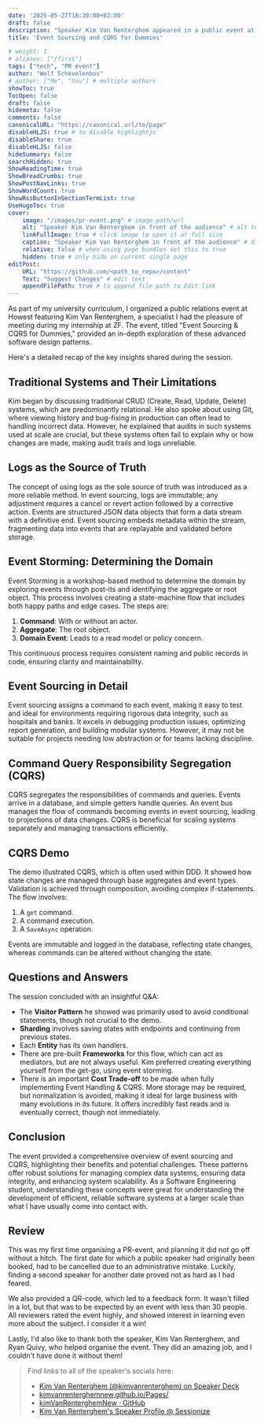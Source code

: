 ```yaml
---
date: '2025-05-27T18:30:00+02:00'
draft: false
description: "Speaker Kim Van Renterghem appeared in a public event at Howest, which was organized by Ryan Quivy and myself."
title: 'Event Sourcing and CQRS for Dummies'

# weight: 1
# aliases: ["/first"]
tags: ["tech", "PR event"]
author: "Wolf Schevelenbos"
# author: ["Me", "You"] # multiple authors
showToc: true
TocOpen: false
draft: false
hidemeta: false
comments: false
canonicalURL: "https://canonical.url/to/page"
disableHLJS: true # to disable highlightjs
disableShare: true
disableHLJS: false
hideSummary: false
searchHidden: true
ShowReadingTime: true
ShowBreadCrumbs: true
ShowPostNavLinks: true
ShowWordCount: true
ShowRssButtonInSectionTermList: true
UseHugoToc: true
cover:
    image: "/images/pr-event.png" # image path/url
    alt: "Speaker Kim Van Renterghem in front of the audience" # alt text
    linkFullImage: true # click image to open it at full size
    caption: "Speaker Kim Van Renterghem in front of the audience" # display caption under cover
    relative: false # when using page bundles set this to true
    hidden: true # only hide on current single page
editPost:
    URL: "https://github.com/<path_to_repo>/content"
    Text: "Suggest Changes" # edit text
    appendFilePath: true # to append file path to Edit link
---
```


As part of my university curriculum, I organized a public relations event at Howest featuring Kim Van Renterghem, a specialist I had the pleasure of meeting during my internship at ZF. The event, titled "Event Sourcing & CQRS for Dummies," provided an in-depth exploration of these advanced software design patterns. 

Here's a detailed recap of the key insights shared during the session.

## Traditional Systems and Their Limitations

Kim began by discussing traditional CRUD (Create, Read, Update, Delete) systems, which are predominantly relational. He also spoke about using Git, where viewing history and bug-fixing in production can often lead to handling incorrect data. However, he explained that audits in such systems used at scale are crucial, but these systems often fail to explain why or how changes are made, making audit trails and logs unreliable.

## Logs as the Source of Truth

The concept of using logs as the sole source of truth was introduced as a more reliable method. In event sourcing, logs are immutable; any adjustment requires a cancel or revert action followed by a corrective action. Events are structured JSON data objects that form a data stream with a definitive end. Event sourcing embeds metadata within the stream, fragmenting data into events that are replayable and validated before storage.

## Event Storming: Determining the Domain

Event Storming is a workshop-based method to determine the domain by exploring events through post-its and identifying the aggregate or root object. This process involves creating a state-machine flow that includes both happy paths and edge cases. The steps are:

1. **Command**: With or without an actor.
2. **Aggregate**: The root object.
3. **Domain Event**: Leads to a read model or policy concern.

This continuous process requires consistent naming and public records in code, ensuring clarity and maintainability.

## Event Sourcing in Detail

Event sourcing assigns a command to each event, making it easy to test and ideal for environments requiring rigorous data integrity, such as hospitals and banks. It excels in debugging production issues, optimizing report generation, and building modular systems. However, it may not be suitable for projects needing low abstraction or for teams lacking discipline.

## Command Query Responsibility Segregation (CQRS)

CQRS segregates the responsibilities of commands and queries. Events arrive in a database, and simple getters handle queries. An event bus manages the flow of commands becoming events in event sourcing, leading to projections of data changes. CQRS is beneficial for scaling systems separately and managing transactions efficiently.

## CQRS Demo

The demo illustrated CQRS, which is often used within DDD. It showed how state changes are managed through base aggregates and event types. Validation is achieved through composition, avoiding complex if-statements. The flow involves:

1. A `get` command.
2. A command execution.
3. A `SaveAsync` operation.

Events are immutable and logged in the database, reflecting state changes, whereas commands can be altered without changing the state.

## Questions and Answers

The session concluded with an insightful Q&A:

- The **Visitor Pattern** he showed was primarily used to avoid conditional statements, though not crucial to the demo.
- **Sharding** involves saving states with endpoints and continuing from previous states.
- Each **Entity** has its own handlers.
- There are pre-built **Frameworks** for this flow, which can act as mediators, but are not always useful. Kim preferred creating everything yourself from the get-go, using event storming.
- There is an important **Cost Trade-off** to be made when fully implementing Event Handling & CQRS. More storage may be required, but normalization is avoided, making it ideal for large business with many evolutions in its future. It offers incredibly fast reads and is eventually correct, though not immediately.

## Conclusion

The event provided a comprehensive overview of event sourcing and CQRS, highlighting their benefits and potential challenges. These patterns offer robust solutions for managing complex data systems, ensuring data integrity, and enhancing system scalability. As a Software Engineering student, understanding these concepts were great for understanding the development of efficient, reliable software systems at a larger scale than what I have usually come into contact with.

## Review

This was my first time organising a PR-event, and planning it did not go off without a hitch. The first date for which a public speaker had originally been booked, had to be cancelled due to an administrative mistake. Luckily, finding a second speaker for another date proved not as hard as I had feared.

We also provided a QR-code, which led to a feedback form. It wasn't filled in a lot, but that was to be expected by an event with less than 30 people. All reviewers rated the event highly, and showed interest in learning even more about the subject. I consider it a win! 

Lastly, I'd also like to thank both the speaker, Kim Van Renterghem, and Ryan Quivy, who helped organise the event. They did an amazing job, and I couldn't have done it without them!

> Find links to all of the speaker's socials here:
> 
> - [Kim Van Renterghem (@kimvanrenterghem) on Speaker Deck](https://speakerdeck.com/kimvanrenterghem)
> - [kimvanrenterghemnew.github.io/Pages/](https://kimvanrenterghemnew.github.io/Pages/)
> - [kimVanRenterghemNew · GitHub](https://github.com/kimVanRenterghemNew/)
> - [Kim Van Renterghem's Speaker Profile @ Sessionize](https://github.com/kimVanRenterghemNew/)